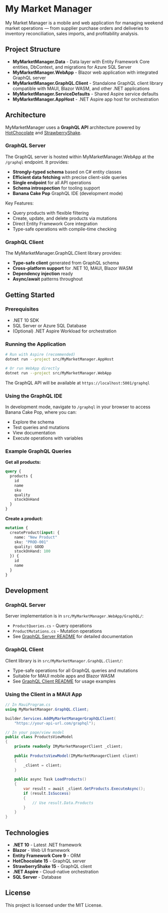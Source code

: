 # My Market Manager

My Market Manager is a mobile and web application for managing weekend market operations — from supplier purchase orders and deliveries to inventory reconciliation, sales imports, and profitability analysis.

## Project Structure

- **MyMarketManager.Data** - Data layer with Entity Framework Core entities, DbContext, and migrations for Azure SQL Server
- **MyMarketManager.WebApp** - Blazor web application with integrated GraphQL server
- **MyMarketManager.GraphQL.Client** - Standalone GraphQL client library compatible with MAUI, Blazor WASM, and other .NET applications
- **MyMarketManager.ServiceDefaults** - Shared Aspire service defaults
- **MyMarketManager.AppHost** - .NET Aspire app host for orchestration

## Architecture

MyMarketManager uses a **GraphQL API** architecture powered by [HotChocolate](https://chillicream.com/docs/hotchocolate) and [StrawberryShake](https://chillicream.com/docs/strawberryshake).

### GraphQL Server

The GraphQL server is hosted within MyMarketManager.WebApp at the `/graphql` endpoint. It provides:

- **Strongly-typed schema** based on C# entity classes
- **Efficient data fetching** with precise client-side queries
- **Single endpoint** for all API operations
- **Schema introspection** for tooling support
- **Banana Cake Pop** GraphQL IDE (development mode)

Key Features:
- Query products with flexible filtering
- Create, update, and delete products via mutations
- Direct Entity Framework Core integration
- Type-safe operations with compile-time checking

### GraphQL Client

The MyMarketManager.GraphQL.Client library provides:

- **Type-safe client** generated from GraphQL schema
- **Cross-platform support** for .NET 10, MAUI, Blazor WASM
- **Dependency injection** ready
- **Async/await** patterns throughout

## Getting Started

### Prerequisites

- .NET 10 SDK
- SQL Server or Azure SQL Database
- (Optional) .NET Aspire Workload for orchestration

### Running the Application

```bash
# Run with Aspire (recommended)
dotnet run --project src/MyMarketManager.AppHost

# Or run WebApp directly
dotnet run --project src/MyMarketManager.WebApp
```

The GraphQL API will be available at `https://localhost:5001/graphql`

### Using the GraphQL IDE

In development mode, navigate to `/graphql` in your browser to access Banana Cake Pop, where you can:
- Explore the schema
- Test queries and mutations
- View documentation
- Execute operations with variables

### Example GraphQL Queries

**Get all products:**
```graphql
query {
  products {
    id
    name
    sku
    quality
    stockOnHand
  }
}
```

**Create a product:**
```graphql
mutation {
  createProduct(input: {
    name: "New Product"
    sku: "PROD-001"
    quality: GOOD
    stockOnHand: 100
  }) {
    id
    name
  }
}
```

## Development

### GraphQL Server

Server implementation is in `src/MyMarketManager.WebApp/GraphQL/`:
- `ProductQueries.cs` - Query operations
- `ProductMutations.cs` - Mutation operations
- See [GraphQL Server README](src/MyMarketManager.WebApp/GraphQL/README.md) for detailed documentation

### GraphQL Client

Client library is in `src/MyMarketManager.GraphQL.Client/`:
- Type-safe operations for all GraphQL queries and mutations
- Suitable for MAUI mobile apps and Blazor WASM
- See [GraphQL Client README](src/MyMarketManager.GraphQL.Client/README.md) for usage examples

### Using the Client in a MAUI App

```csharp
// In MauiProgram.cs
using MyMarketManager.GraphQL.Client;

builder.Services.AddMyMarketManagerGraphQLClient(
    "https://your-api-url.com/graphql");

// In your page/view model
public class ProductsViewModel
{
    private readonly IMyMarketManagerClient _client;
    
    public ProductsViewModel(IMyMarketManagerClient client)
    {
        _client = client;
    }
    
    public async Task LoadProducts()
    {
        var result = await _client.GetProducts.ExecuteAsync();
        if (result.IsSuccess)
        {
            // Use result.Data.Products
        }
    }
}
```

## Technologies

- **.NET 10** - Latest .NET framework
- **Blazor** - Web UI framework
- **Entity Framework Core 9** - ORM
- **HotChocolate 15** - GraphQL server
- **StrawberryShake 15** - GraphQL client
- **.NET Aspire** - Cloud-native orchestration
- **SQL Server** - Database

## License

This project is licensed under the MIT License.

